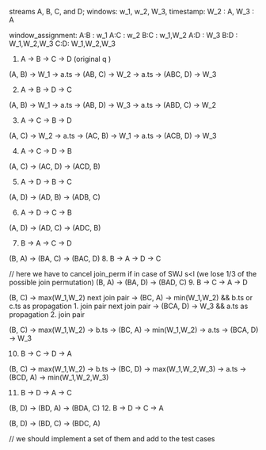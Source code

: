 streams A, B, C, and D;
windows: w_1, w_2, W_3, 
timestamp: W_2 : A, W_3 : A  

window_assignment: 
A:B : w_1
A:C : w_2 
B:C : w_1,W_2
A:D : W_3
B:D : W_1,W_2,W_3
C:D:  W_1,W_2,W_3

1. A → B → C → D (original q )

(A, B) → W_1 -> a.ts -> (AB, C) → W_2 -> a.ts -> (ABC, D) → W_3 

2. A → B → D → C

(A, B) → W_1 -> a.ts -> (AB, D) → W_3 -> a.ts -> (ABD, C) → W_2 

3. A → C → B → D

(A, C) → W_2 -> a.ts -> (AC, B) → W_1 -> a.ts -> (ACB, D)  → W_3

4. A → C → D → B

(A, C) → (AC, D) → (ACD, B)

5. A → D → B → C

(A, D) → (AD, B) → (ADB, C)

6. A → D → C → B

(A, D) → (AD, C) → (ADC, B)

7. B → A → C → D

(B, A) → (BA, C) → (BAC, D)
8. B → A → D → C

// here we have to cancel join_perm if in case of SWJ s<l (we lose 1/3 of the possible join permutation)
(B, A) → (BA, D) → (BAD, C)
9. B → C → A → D

(B, C) → max(W_1,W_2) 
next join pair → (BC, A) -> min(W_1,W_2) && b.ts or c.ts as propagation 1. join pair
next join pair → (BCA, D) -> W_3 && a.ts as propagation 2. join pair

(B, C) → max(W_1,W_2) -> b.ts -> (BC, A) →  min(W_1,W_2) -> a.ts -> (BCA, D) -> W_3 

10. B → C → D → A

(B, C) → max(W_1,W_2) -> b.ts -> (BC, D) →  max(W_1,W_2,W_3) -> a.ts -> (BCD, A) -> min(W_1,W_2,W_3)

11. B → D → A → C

(B, D) → (BD, A) → (BDA, C)
12. B → D → C → A

(B, D) → (BD, C) → (BDC, A)

// we should implement a set of them and add to the test cases 